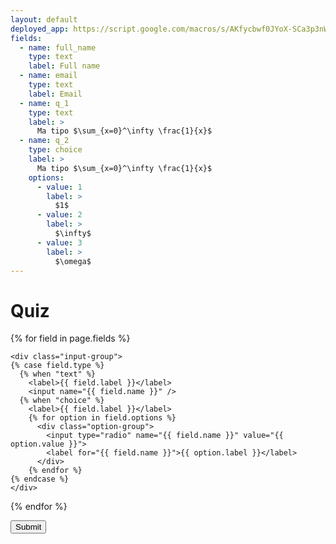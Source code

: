 ```yaml
---
layout: default
deployed_app: https://script.google.com/macros/s/AKfycbwf0JYoX-SCa3p3nWRJ0DinLXenfsqr1_LY9glfl4IfHsTlj7c/exec
fields: 
  - name: full_name
    type: text
    label: Full name
  - name: email
    type: text
    label: Email
  - name: q_1
    type: text
    label: >
      Ma tipo $\sum_{x=0}^\infty \frac{1}{x}$
  - name: q_2
    type: choice
    label: >
      Ma tipo $\sum_{x=0}^\infty \frac{1}{x}$
    options:
      - value: 1
        label: >
          $1$
      - value: 2
        label: >
          $\infty$
      - value: 3
        label: >
          $\omega$
---
```


# Quiz

<form>

  {% for field in page.fields %}

    <div class="input-group">
    {% case field.type %}
      {% when "text" %}
        <label>{{ field.label }}</label>
        <input name="{{ field.name }}" />
      {% when "choice" %}
        <label>{{ field.label }}</label>
        {% for option in field.options %}
          <div class="option-group">
            <input type="radio" name="{{ field.name }}" value="{{ option.value }}">
            <label for="{{ field.name }}">{{ option.label }}</label>
          </div>
        {% endfor %}
    {% endcase %}
    </div>

  {% endfor %}


  <button id="submit-form">Submit</button>

</form>


<script>
$('#submit-form').on('click', function(e) {
  e.preventDefault();
  var jqxhr = $.ajax({
    url: '{{ page.deployed_app }}',
    method: "GET",
    dataType: "json",
    data: $('form').serializeObject()
  }).success(
    alert("GREAT SUCCESS")
    // do something
  );
})
</script>
